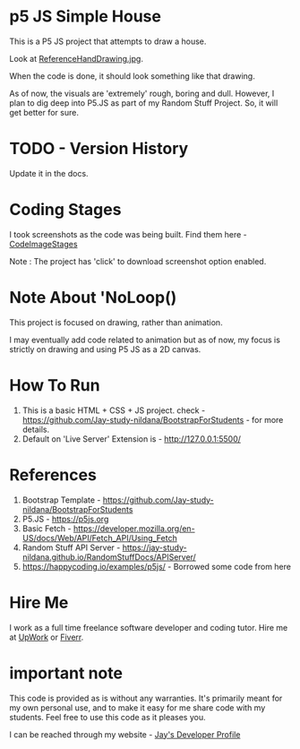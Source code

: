# p5 JS Simple House

This is a P5 JS project that attempts to draw a house.

Look at [ReferenceHandDrawing.jpg](ReferenceHandDrawing.jpg).

When the code is done, it should look something like that drawing. 

As of now, the visuals are 'extremely' rough, boring and dull. However, I plan to dig deep into P5.JS as part of my Random Stuff Project. So, it will get better for sure.

# TODO - Version History

Update it in the docs.

# Coding Stages

I took screenshots as the code was being built. Find them here - [CodeImageStages](CodeImageStages)

Note : The project has 'click' to download screenshot option enabled.

# Note About 'NoLoop()

This project is focused on drawing, rather than animation. 

I may eventually add code related to animation but as of now, my focus is strictly on drawing and using P5 JS as a 2D canvas.

# How To Run

1. This is a basic HTML + CSS + JS project. check - https://github.com/Jay-study-nildana/BootstrapForStudents - for more details.
1. Default on 'Live Server' Extension is - http://127.0.0.1:5500/

# References

1. Bootstrap Template - https://github.com/Jay-study-nildana/BootstrapForStudents
1. P5.JS - https://p5js.org
1. Basic Fetch - https://developer.mozilla.org/en-US/docs/Web/API/Fetch_API/Using_Fetch
1. Random Stuff API Server - https://jay-study-nildana.github.io/RandomStuffDocs/APIServer/
1. https://happycoding.io/examples/p5js/ - Borrowed some code from here

# Hire Me

I work as a full time freelance software developer and coding tutor. Hire me at [UpWork](https://www.upwork.com/fl/vijayasimhabr) or [Fiverr](https://www.fiverr.com/jay_codeguy). 

# important note 

This code is provided as is without any warranties. It's primarily meant for my own personal use, and to make it easy for me share code with my students. Feel free to use this code as it pleases you.

I can be reached through my website - [Jay's Developer Profile](https://jay-study-nildana.github.io/developerprofile)
